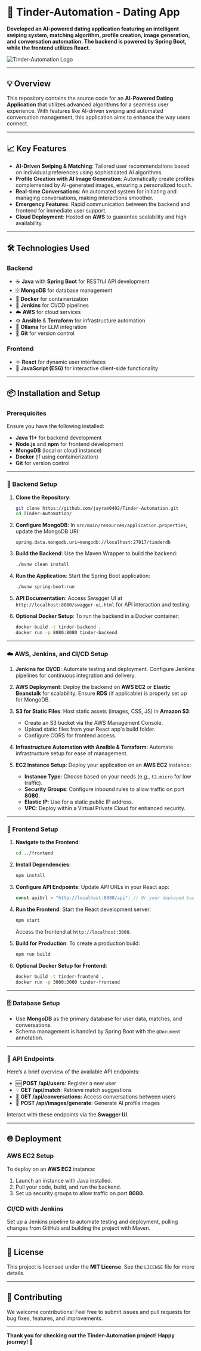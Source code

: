 # 🚀 Tinder-Automation - Dating App
**Developed an AI-powered dating application featuring an intelligent swiping system, matching algorithm, profile creation, image generation, and conversation automation. The backend is powered by Spring Boot, while the frontend utilizes React.**

![Tinder-Automation Logo](https://upload.wikimedia.org/wikipedia/en/thumb/a/a0/Tinder_logo.svg/1200px-Tinder_logo.svg.png) <!-- Tinder app logo -->

---

## 💡 Overview

This repository contains the source code for an **AI-Powered Dating Application** that utilizes advanced algorithms for a seamless user experience. With features like AI-driven swiping and automated conversation management, this application aims to enhance the way users connect.

---

## 📈 Key Features

- **AI-Driven Swiping & Matching**: Tailored user recommendations based on individual preferences using sophisticated AI algorithms.
- **Profile Creation with AI Image Generation**: Automatically create profiles complemented by AI-generated images, ensuring a personalized touch.
- **Real-time Conversations**: An automated system for initiating and managing conversations, making interactions smoother.
- **Emergency Features**: Rapid communication between the backend and frontend for immediate user support.
- **Cloud Deployment**: Hosted on **AWS** to guarantee scalability and high availability.

---

## 🛠️ Technologies Used

### Backend
- ☕ **Java** with **Spring Boot** for RESTful API development
- 🗄️ **MongoDB** for database management
- 🐳 **Docker** for containerization
- 🔧 **Jenkins** for CI/CD pipelines
- ☁️ **AWS** for cloud services
- ⚙️ **Ansible** & **Terraform** for infrastructure automation
- 🧠 **Ollama** for LLM integration
- 🥇 **Git** for version control

### Frontend
- ⚛️ **React** for dynamic user interfaces
- 📜 **JavaScript (ES6)** for interactive client-side functionality

---

## 📦 Installation and Setup

### Prerequisites

Ensure you have the following installed:

- **Java 11+** for backend development
- **Node.js** and **npm** for frontend development
- **MongoDB** (local or cloud instance)
- **Docker** (if using containerization)
- **Git** for version control

---

### 🚀 Backend Setup

1. **Clone the Repository**:
   ```bash
   git clone https://github.com/jayram0402/Tinder-Automation.git
   cd Tinder-Automation/
   ```

2. **Configure MongoDB**:
   In `src/main/resources/application.properties`, update the MongoDB URI:
   ```properties
   spring.data.mongodb.uri=mongodb://localhost:27017/tinderdb
   ```

3. **Build the Backend**:
   Use the Maven Wrapper to build the backend:
   ```bash
   ./mvnw clean install
   ```

4. **Run the Application**:
   Start the Spring Boot application:
   ```bash
   ./mvnw spring-boot:run
   ```

5. **API Documentation**:
   Access Swagger UI at `http://localhost:8080/swagger-ui.html` for API interaction and testing.

6. **Optional Docker Setup**:
   To run the backend in a Docker container:
   ```bash
   docker build -t tinder-backend .
   docker run -p 8080:8080 tinder-backend
   ```

---

### ☁️ AWS, Jenkins, and CI/CD Setup

1. **Jenkins for CI/CD**: 
   Automate testing and deployment. Configure Jenkins pipelines for continuous integration and delivery.

2. **AWS Deployment**: 
   Deploy the backend on **AWS EC2** or **Elastic Beanstalk** for scalability. Ensure **RDS** (if applicable) is properly set up for MongoDB.

3. **S3 for Static Files**: 
   Host static assets (images, CSS, JS) in **Amazon S3**:
   - Create an S3 bucket via the AWS Management Console.
   - Upload static files from your React app's build folder.
   - Configure CORS for frontend access.

4. **Infrastructure Automation with Ansible & Terraform**:
   Automate infrastructure setup for ease of management.

5. **EC2 Instance Setup**:
   Deploy your application on an **AWS EC2** instance:
   - **Instance Type**: Choose based on your needs (e.g., `t2.micro` for low traffic).
   - **Security Groups**: Configure inbound rules to allow traffic on port **8080**.
   - **Elastic IP**: Use for a static public IP address.
   - **VPC**: Deploy within a Virtual Private Cloud for enhanced security.

---

### 🎨 Frontend Setup

1. **Navigate to the Frontend**:
   ```bash
   cd ../frontend
   ```

2. **Install Dependencies**:
   ```bash
   npm install
   ```

3. **Configure API Endpoints**:
   Update API URLs in your React app:
   ```javascript
   const apiUrl = "http://localhost:8080/api"; // Or your deployed backend URL
   ```

4. **Run the Frontend**:
   Start the React development server:
   ```bash
   npm start
   ```
   Access the frontend at `http://localhost:3000`.

5. **Build for Production**:
   To create a production build:
   ```bash
   npm run build
   ```

6. **Optional Docker Setup for Frontend**:
   ```bash
   docker build -t tinder-frontend .
   docker run -p 3000:3000 tinder-frontend
   ```

---

### 🗄️ Database Setup

- Use **MongoDB** as the primary database for user data, matches, and conversations.
- Schema management is handled by Spring Boot with the `@Document` annotation.

---

### 🔌 API Endpoints

Here’s a brief overview of the available API endpoints:

- 🆕 **POST /api/users**: Register a new user
- 💡 **GET /api/match**: Retrieve match suggestions
- 💬 **GET /api/conversations**: Access conversations between users
- 📸 **POST /api/images/generate**: Generate AI profile images

Interact with these endpoints via the **Swagger UI**.

---

## 🌐 Deployment

### AWS EC2 Setup

To deploy on an **AWS EC2** instance:

1. Launch an instance with Java installed.
2. Pull your code, build, and run the backend.
3. Set up security groups to allow traffic on port **8080**.

### CI/CD with Jenkins

Set up a Jenkins pipeline to automate testing and deployment, pulling changes from GitHub and building the project with Maven.

---

## 📜 License

This project is licensed under the **MIT License**. See the `LICENSE` file for more details.

---

## 🤝 Contributing

We welcome contributions! Feel free to submit issues and pull requests for bug fixes, features, and improvements.

---

**Thank you for checking out the Tinder-Automation project! Happy journey!** 🚀
